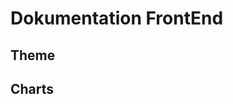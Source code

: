 # Dokumentation FrontEnd
## Theme
## Charts
##
<!--stackedit_data:
eyJoaXN0b3J5IjpbLTE1NjI2ODU4OTNdfQ==
-->